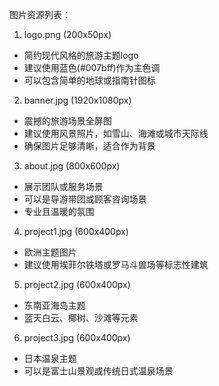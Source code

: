图片资源列表：

1. logo.png (200x50px)
- 简约现代风格的旅游主题logo
- 建议使用蓝色(#007bff)作为主色调
- 可以包含简单的地球或指南针图标

2. banner.jpg (1920x1080px)
- 震撼的旅游场景全屏图
- 建议使用风景照片，如雪山、海滩或城市天际线
- 确保图片足够清晰，适合作为背景

3. about.jpg (800x600px)
- 展示团队或服务场景
- 可以是导游带团或顾客咨询场景
- 专业且温暖的氛围

4. project1.jpg (600x400px)
- 欧洲主题图片
- 建议使用埃菲尔铁塔或罗马斗兽场等标志性建筑

5. project2.jpg (600x400px)
- 东南亚海岛主题
- 蓝天白云、椰树、沙滩等元素

6. project3.jpg (600x400px)
- 日本温泉主题
- 可以是富士山景观或传统日式温泉场景 